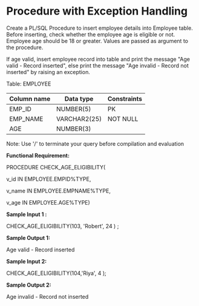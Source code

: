 # Procedure with Exception Handling
Create a PL/SQL Procedure to insert employee details into Employee table. Before inserting, check whether the employee age is eligible or not.  Employee age should be 18 or greater.  Values are passed as argument to the procedure.  

If age valid, insert employee record into table and print the message "Age valid - Record inserted", else print the message "Age invalid - Record not inserted" by raising an exception.

Table: EMPLOYEE

|Column name|Data type|Constraints|
|-----------|-----------|----------|
|EMP_ID|NUMBER(5)|PK|
|EMP_NAME|VARCHAR2(25)|NOT NULL|
|AGE|NUMBER(3)|  |
 

 Note: Use '/' to terminate your query before compilation and evaluation

**Functional Requirement:**

PROCEDURE CHECK_AGE_ELIGIBILITY(

 v_id IN EMPLOYEE.EMPID%TYPE, 

 v_name IN EMPLOYEE.EMPNAME%TYPE, 


 v_age IN EMPLOYEE.AGE%TYPE)

**Sample Input 1 :**

CHECK_AGE_ELIGIBILITY(103, 'Robert',  24 ) ;                                                    

**Sample Output 1:**

Age valid - Record inserted                                                     

**Sample Input 2:**

CHECK_AGE_ELIGIBILITY(104,'Riya', 4 );                    

**Sample Output 2:**                                   

Age invalid - Record not inserted 

